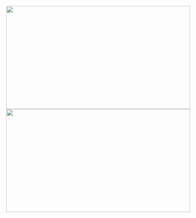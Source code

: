 <a href="https://play.google.com/store/apps/details?id=com.pandavpn.androidproxy"><img src="https://user-images.githubusercontent.com/49056551/127421328-dce099a3-ca66-4c7e-97d7-ca8be0130baa.png" width="500" height="280"></a>
<a href="https://apps.apple.com/us/app/panda-vpn-pro-fastest-proxy/id1450910298?l=zh&ls=1"><img src="https://user-images.githubusercontent.com/49056551/127421327-148e2d14-fd97-4054-8816-69fcb93f3ed0.png" width="500" height="280"></a>
